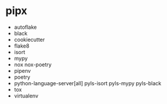# pipx
- autoflake
- black
- cookiecutter
- flake8
- isort
- mypy
- nox nox-poetry
- pipenv
- poetry
- python-language-server[all] pyls-isort pyls-mypy pyls-black
- tox
- virtualenv
